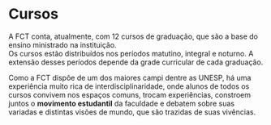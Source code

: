 # Cursos  
A FCT conta, atualmente, com 12 cursos de graduação, que são a base do ensino ministrado na instituição.  
Os cursos estão distribuídos nos períodos matutino, integral e noturno.
A extensão desses períodos depende da grade curricular de cada graduação.  

Como a FCT dispõe de um dos maiores campi dentre as UNESP, há uma experiência muito rica de interdisciplinaridade,
onde alunos de todos os cursos convivem nos espaços comuns, trocam experiências, constroem juntos o **movimento estudantil** da
faculdade e debatem sobre suas variadas e distintas visões de mundo, que são trazidas de suas vivências.